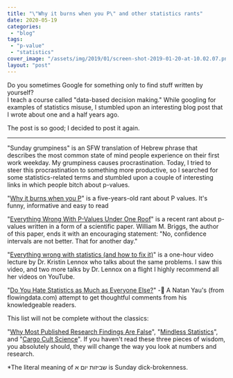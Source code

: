 ```yaml
---
title: "\"Why it burns when you P\" and other statistics rants"
date: 2020-05-19
categories: 
 - "blog"
tags: 
 - "p-value"
 - "statistics"
cover_image: "/assets/img/2019/01/screen-shot-2019-01-20-at-10.02.07.png"
layout: "post"
---
```


Do you sometimes Google for something only to find stuff written by yourself?<br>I teach a course called "data-based decision making." While googling for examples of statistics misuse, I stumbled upon an interesting blog post that I wrote about one and a half years ago.

The post is so good; I decided to post it again.

------------------------------

"Sunday grumpiness" is an SFW translation of Hebrew phrase that describes the most common state of mind people experience on their first work weekday. My grumpiness causes procrastination. Today, I tried to steer this procrastination to something more productive, so I searched for some statistics-related terms and stumbled upon a couple of interesting links in which people bitch about p-values.

"[Why it burns when you P](http://biofinysics.blogspot.com/2014/02/why-it-burns-when-you-p.html)" is a five-years-old rant about P values. It's funny, informative and easy to read

"[Everything Wrong With P-Values Under One Roof](http://wmbriggs.com/public/Briggs.EverthingWrongWithPvalues.pdf)" is a recent rant about p-values written in a form of a scientific paper. William M. Briggs, the author of this paper, ends it with an encouraging statement: "No, confidence intervals are not better. That for another day."

"[Everything wrong with statistics (and how to fix it)](https://www.youtube.com/watch?v=be2wuOaglFY)" is a one-hour video lecture by Dr. Kristin Lennox who talks about the same problems. I saw this video, and two more talks by Dr. Lennox on a flight I highly recommend all her videos on YouTube. 

"[Do You Hate Statistics as Much as Everyone Else?](https://flowingdata.com/2008/12/15/do-you-hate-statistics-as-much-as-everyone-else/)" - A Natan Yau's (from flowingdata.com) attempt to get thoughtful comments from his knowledgeable readers. 

This list will not be complete without the classics:

"[Why Most Published Research Findings Are False](https://www.ncbi.nlm.nih.gov/pmc/articles/PMC1182327/)", "[Mindless Statistics](https://www.sciencedirect.com/science/article/abs/pii/S1053535704000927)", and "[Cargo Cult Science](http://calteches.library.caltech.edu/51/2/CargoCult.htm)". If you haven't read these three pieces of wisdom, you absolutely should, they will change the way you look at numbers and research.

*The literal meaning of שביזות יום א is Sunday dick-brokenness.
